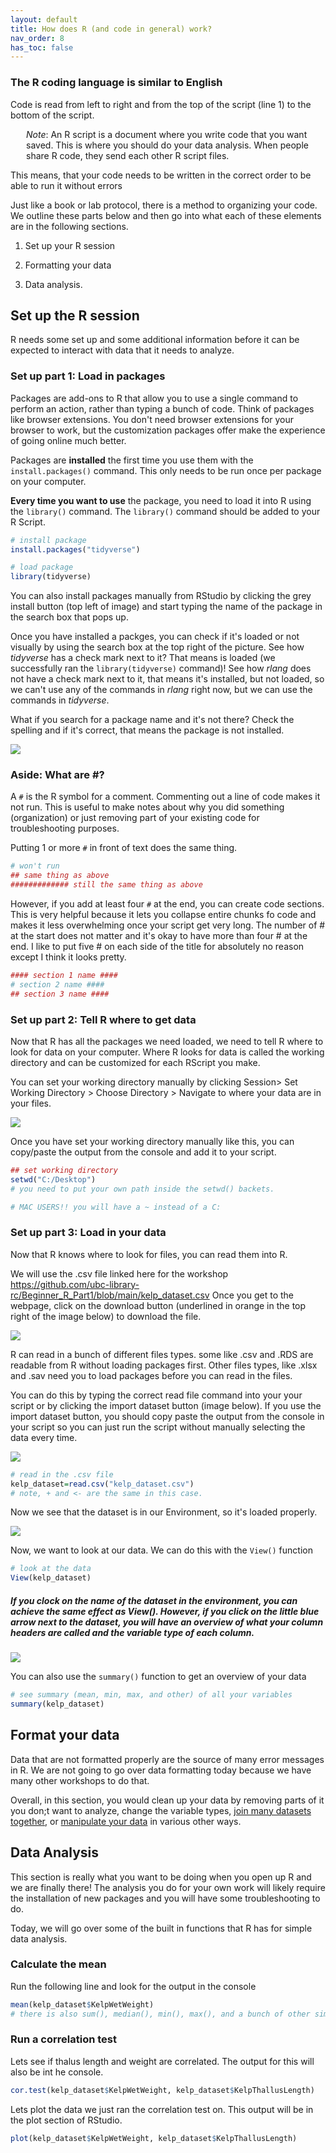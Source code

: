 ```yaml
---
layout: default
title: How does R (and code in general) work?
nav_order: 8
has_toc: false
---
```


### The R coding language is similar to English

Code is read from left to right and from the top of the script (line 1) to the bottom of the script.
<p style="margin-left: 25px;">
<i>Note</i>: An R script is a document where you write code that you want saved. This is where you should do your data analysis. When people share R code, they send each other R script files. 
</p>

This means, that your code needs to be written in the correct order to be able to run it without errors

Just like a book or lab protocol, there is a method to organizing your code. We outline these parts below and then go into what each of these elements are in the following sections.

1.  Set up your R session

2.  Formatting your data

3.  Data analysis.

## Set up the R session

R needs some set up and some additional information before it can be expected to interact with data that it needs to analyze.

### Set up part 1: Load in packages

Packages are add-ons to R that allow you to use a single command to perform an action, rather than typing a bunch of code. Think of packages like browser extensions. You don't need browser extensions for your browser to work, but the customization packages offer make the experience of going online much better.

Packages are **installed** the first time you use them with the `install.packages()` command. This only needs to be run once per package on your computer.

**Every time you want to use** the package, you need to load it into R using the `library()` command. The `library()` command should be added to your R Script.

``` r
# install package 
install.packages("tidyverse")

# load package
library(tidyverse)
```

You can also install packages manually from RStudio by clicking the grey install button (top left of image) and start typing the name of the package in the search box that pops up.

Once you have installed a packges, you can check if it's loaded or not visually by using the search box at the top right of the picture. See how *tidyverse* has a check mark next to it? That means is loaded (we successfully ran the `library(tidyverse)` command)! See how *rlang* does not have a check mark next to it, that means it's installed, but not loaded, so we can't use any of the commands in *rlang* right now, but we can use the commands in *tidyverse*.

What if you search for a package name and it's not there? Check the spelling and if it's correct, that means the package is not installed.

![](images/packages.png)

### Aside: What are #?

A `#` is the R symbol for a comment. Commenting out a line of code makes it not run. This is useful to make notes about why you did something (organization) or just removing part of your existing code for troubleshooting purposes.

Putting 1 or more `#` in front of text does the same thing.

``` r
# won't run
## same thing as above
############# still the same thing as above 
```

However, if you add at least four `#` at the end, you can create code sections. This is very helpful because it lets you collapse entire chunks fo code and makes it less overwhelming once your script get very long. The number of \# at the start does not matter and it's okay to have more than four \# at the end. I like to put five \# on each side of the title for absolutely no reason except I think it looks pretty.

``` r
#### section 1 name ####
# section 2 name ####
## section 3 name ####
```

### Set up part 2: Tell R where to get data

Now that R has all the packages we need loaded, we need to tell R where to look for data on your computer. Where R looks for data is called the working directory and can be customized for each RScript you make.

You can set your working directory manually by clicking Session\> Set Working Directory \> Choose Directory \> Navigate to where your data are in your files.

![](images/setwd.png)

Once you have set your working directory manually like this, you can copy/paste the output from the console and add it to your script.

``` r
## set working directory
setwd("C:/Desktop")
# you need to put your own path inside the setwd() backets. 

# MAC USERS!! you will have a ~ instead of a C:
```

### Set up part 3: Load in your data

Now that R knows where to look for files, you can read them into R.

We will use the .csv file linked here for the workshop <https://github.com/ubc-library-rc/Beginner_R_Part1/blob/main/kelp_dataset.csv> Once you get to the webpage, click on the download button (underlined in orange in the top right of the image below) to download the file.

![](images/csv_dowload_button.png)

R can read in a bunch of different files types. some like .csv and .RDS are readable from R without loading packages first. Other files types, like .xlsx and .sav need you to load packages before you can read in the files.

You can do this by typing the correct read file command into your your script or by clicking the import dataset button (image below). If you use the import dataset button, you should copy paste the output from the console in your script so you can just run the script without manually selecting the data every time.

![](images/read%20in%20data.png)

``` r
# read in the .csv file
kelp_dataset=read.csv("kelp_dataset.csv")
# note, + and <- are the same in this case. 
```

Now we see that the dataset is in our Environment, so it's loaded properly.

![](images/data%20are%20laoded.png)

Now, we want to look at our data. We can do this with the `View()` function

``` r
# look at the data
View(kelp_dataset)
```

##### If you clock on the name of the dataset in the environment, you can achieve the same effect as View(). However, if you click on the little blue arrow next to the dataset, you will have an overview of what your column headers are called and the variable type of each column.

![](images/data_dropdown.png)

You can also use the `summary()` function to get an overview of your data

``` r
# see summary (mean, min, max, and other) of all your variables 
summary(kelp_dataset)
```

## Format your data

Data that are not formatted properly are the source of many error messages in R. We are not going to go over data formatting today because we have many other workshops to do that.

Overall, in this section, you would clean up your data by removing parts of it you don;t want to analyze, change the variable types, [join many datasets together](https://ubc-library-rc.github.io/relational-data-r/), or [manipulate your data](https://github.com/ubc-library-rc/intro_to_tidyverse) in various other ways.

## Data Analysis

This section is really what you want to be doing when you open up R and we are finally there! The analysis you do for your own work will likely require the installation of new packages and you will have some troubleshooting to do.

Today, we will go over some of the built in functions that R has for simple data analysis.

### Calculate the mean

Run the following line and look for the output in the console

``` r
mean(kelp_dataset$KelpWetWeight)
# there is also sum(), median(), min(), max(), and a bunch of other similar functions
```

### Run a correlation test

Lets see if thalus length and weight are correlated. The output for this will also be int he console.

``` r
cor.test(kelp_dataset$KelpWetWeight, kelp_dataset$KelpThallusLength)
```

Lets plot the data we just ran the correlation test on. This output will be in the plot section of RStudio.

``` r
plot(kelp_dataset$KelpWetWeight, kelp_dataset$KelpThallusLength)
```
